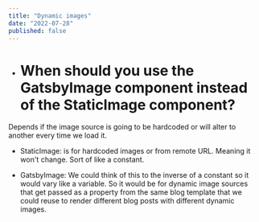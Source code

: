 ```yaml
---
title: "Dynamic images"
date: "2022-07-28"
published: false
---
```


- # When should you use the GatsbyImage component instead of the StaticImage component? #

Depends if the image source is going to be hardcoded or will alter to another every time we load it. 

- StaticImage: is for hardcoded images or from remote URL. Meaning it won't change. Sort of like a constant.

- GatsbyImage: We could think of this to the inverse of a constant so it would vary like a variable. So it would be for dynamic image sources that get passed as a property from the same blog template that we could reuse to render different blog posts with different dynamic images.
 